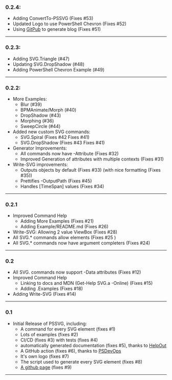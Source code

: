 ### 0.2.4:
* Adding ConvertTo-PSSVG (Fixes #53)
* Updated Logo to use PowerShell Chevron (Fixes #52)
* Using [GitPub](https://github.com/StartAutomating/GitPub) to generate blog (Fixes #51)

---

### 0.2.3:
* Adding SVG.Triangle (#47)
* Updating SVG.DropShadow (#48)
* Adding PowerShell Chevron Example (#49)

---

### 0.2.2:
* More Examples:  
  * Blur (#39)
  * BPMAnimate/Morph (#40)
  * DropShadow (#43)
  * Morphing (#36)
  * SweepCircle (#44)
* Added new custom SVG commands:
  * SVG.Spiral (Fixes #42 Fixes #41)
  * SVG.DropShadow (Fixes #43 Fixes #41)
* Generator Improvements:
  * All commands now have -Attribute (Fixes #32)
  * Improved Generation of attributes with multiple contexts (Fixes #31)
* Write-SVG improvements:
  * Outputs objects by default (Fixes #33) (with nice formatting (Fixes #35))
  * Prettifies -OutputPath (Fixes #45)
  * Handles [TimeSpan] values (Fixes #34)

---

### 0.2.1
* Improved Command Help
  * Adding More Examples (Fixes #21)
  * Adding Example/README.md (Fixes #26)
* Write-SVG: Allowing 2 value ViewBox (Fixes #28)
* All SVG.* commands allow elements (Fixes #25 )
* All SVG.* commands now have argument completers (Fixes #24)

---           

### 0.2
* All SVG. commands now support -Data attributes (Fixes #12)
* Improved Command Help
  * Linking to docs and MDN (Get-Help SVG.a -Online) (Fixes #15)
  * Adding .Examples (Fixes #18)  
* Adding Write-SVG (Fixes #14)

---

### 0.1
* Initial Release of PSSVG, including:
  * A command for every SVG element (fixes #1)
  * Lots of examples (fixes #2)
  * CI/CD (fixes #3) with tests (fixes #4)
  * automatically generated documentation (fixes #5), thanks to [HelpOut](https://github.com/StartAutomating/HelpOut)
  * A GitHub action (fixes #6), thanks to [PSDevOps](https://github.com/StartAutomating/PSDevOps)
  * It's own logo (fixes #7)
  * The script used to generate every SVG element (fixes #8)
  * [A github page](https://PSSVG.start-automating.com) (fixes #9)

---
